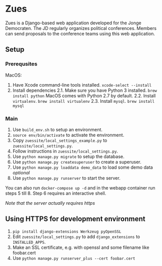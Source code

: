 # Zues

Zues is a Django-based web application developed for the Jonge Democraten.
The JD regularly organizes political conferences. Members can send proposals
to the conference teams using this web application.

## Setup

### Prerequsites

MacOS:

1. Have Xcode command-line tools installed. `xcode-select --install`
2. Install dependencies
2.1. Make sure you have Python 3 installed. `brew install python` MacOS comes with Python 2.7 by default.
2.2. Install `virtualenv`. `brew install virtualenv`
2.3. Install `mysql`. `brew install mysql`

### Main

1. Use `build_env.sh` to setup an environment.
2. `source env/bin/activate` to activate the environment.
3. Copy `zuessite/local_settings_example.py` to `zuessite/local_settings.py`.
4. Follow instructions in `zuessite/local_settings.py`.
5. Use `python manage.py migrate` to setup the database.
6. Use `python manage.py createsuperuser` to create a superuser.
7. Use `python manage.py loaddata demo_data` to load some demo data _optional_
8. Use `python manage.py runserver` to start the server.

You can also run `docker-compose up -d` and in the webapp container run steps 5 till 8. Step 6 requires an interactive shell.

*Note that the server actually requires https*

## Using HTTPS for development environment

1. `pip install django-extensions Werkzeug pyOpenSSL`
2. Edit `zuessite/local_settings.py` to add `django_extensions` to `INSTALLED_APPS`.
3. Make an SSL certificate, e.g. with openssl and some filename like foobar.cert
4. Use `python manage.py runserver_plus --cert foobar.cert`
